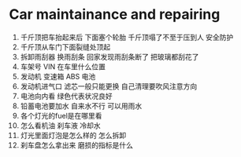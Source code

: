 # Car maintainance and repairing

1. 千斤顶把车抬起来后 下面塞个轮胎 千斤顶塌了不至于压到人 安全防护
2. 千斤顶从车门下面裂缝处顶起
3. 拆卸雨刮器 换雨刮条 回家发现雨刮条断了 把玻璃都刮花了
4. 车架号 VIN 在车里什么位置
5. 发动机 变速箱 ABS 电池
6. 发动机进气口 滤芯一般只能更换 自己清理要吹风注意方向
7. 电池向内看 绿色代表状况良好
8. 铅蓄电池要加水 自来水不行 可以用雨水
9. 各个灯光的fuel是在哪里看 
10. 怎么看机油 刹车液 冷却水
11. 灯光里面灯泡是怎么样的 怎么拆卸
12. 刹车盘怎么拿出来 磨损的指标是什么
